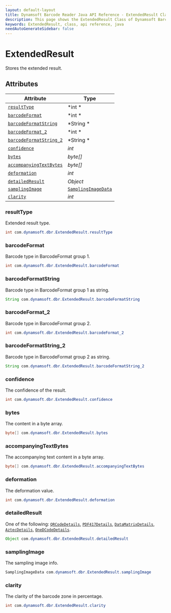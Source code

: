 ```yaml
---
layout: default-layout
title: Dynamsoft Barcode Reader Java API Reference - ExtendedResult Class
description: This page shows the ExtendedResult Class of Dynamsoft Barcode Reader for Java SDK API Reference.
keywords: ExtendedResult, class, api reference, java
needAutoGenerateSidebar: false
---
```



# ExtendedResult
Stores the extended result. 


## Attributes
  
| Attribute | Type |
|---------- | ---- |
| [`resultType`](#resulttype) | *int * |
| [`barcodeFormat`](#barcodeformat) | *int * |
| [`barcodeFormatString`](#barcodeformatstring) | *String * |
| [`barcodeFormat_2`](#barcodeformat_2) | *int * |
| [`barcodeFormatString_2`](#barcodeformatstring_2) | *String * | 
| [`confidence`](#confidence) | *int* | 
| [`bytes`](#bytes) | *byte\[\]* | 
| [`accompanyingTextBytes`](#accompanyingtextbytes) | *byte\[\]* | 
| [`deformation`](#deformation) | *int* | 
| [`detailedResult`](#detailedresult) | *Object* |
| [`samplingImage`](#samplingimage) | [`SamplingImageData`](SamplingImageData.md) |
| [`clarity`](#clarity) | *int* | 

### resultType
Extended result type. 
```java
int com.dynamsoft.dbr.ExtendedResult.resultType
```

### barcodeFormat
Barcode type in BarcodeFormat group 1. 
```java
int com.dynamsoft.dbr.ExtendedResult.barcodeFormat
```

### barcodeFormatString
Barcode type in BarcodeFormat group 1 as string.
```java
String com.dynamsoft.dbr.ExtendedResult.barcodeFormatString
```

### barcodeFormat_2
Barcode type in BarcodeFormat group 2.
```java
int com.dynamsoft.dbr.ExtendedResult.barcodeFormat_2
```
 
### barcodeFormatString_2
Barcode type in BarcodeFormat group 2 as string.
```java
String com.dynamsoft.dbr.ExtendedResult.barcodeFormatString_2
```

### confidence
The confidence of the result.
```java
int com.dynamsoft.dbr.ExtendedResult.confidence
```

### bytes
The content in a byte array.
```java
byte[] com.dynamsoft.dbr.ExtendedResult.bytes
```

### accompanyingTextBytes
The accompanying text content in a byte array.
```java
byte[] com.dynamsoft.dbr.ExtendedResult.accompanyingTextBytes
```

### deformation
The deformation value.
```java
int com.dynamsoft.dbr.ExtendedResult.deformation
```

### detailedResult
One of the following: [`QRCodeDetails`](QRCodeDetails.md), [`PDF417Details`](PDF417Details.md), [`DataMatrixDetails`](DataMatrixDetails.md), [`AztecDetails`](AztecDetails.md), [`OneDCodeDetails`](OneDCodeDetails.md).
```java
Object com.dynamsoft.dbr.ExtendedResult.detailedResult
```

### samplingImage
The sampling image info.
```java
SamplingImageData com.dynamsoft.dbr.ExtendedResult.samplingImage
```
 
### clarity
The clarity of the barcode zone in percentage.
```java
int com.dynamsoft.dbr.ExtendedResult.clarity
```
